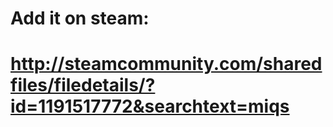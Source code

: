 # Add it on steam:
# http://steamcommunity.com/sharedfiles/filedetails/?id=1191517772&searchtext=miqs
